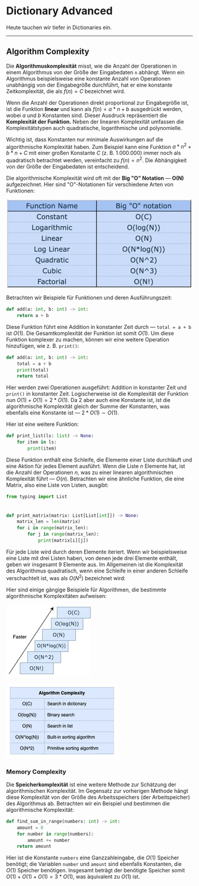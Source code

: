 
# Dictionary Advanced

Heute tauchen wir tiefer in Dictionaries ein.

---

[](#algorithm-complexity)

## Algorithm Complexity

Die **Algorithmuskomplexität** misst, wie die Anzahl der Operationen in einem Algorithmus von der Größe der Eingabedaten `n` abhängt. Wenn ein Algorithmus beispielsweise eine konstante Anzahl von Operationen unabhängig von der Eingabegröße durchführt, hat er eine konstante Zeitkomplexität, die als $f(n) = C$ bezeichnet wird.

Wenn die Anzahl der Operationen direkt proportional zur Eingabegröße ist, ist die Funktion **linear** und kann als $f(n) = a*n + b$ ausgedrückt werden, wobei $a$ und $b$ Konstanten sind. Dieser Ausdruck repräsentiert die **Komplexität der Funktion.** Neben der linearen Komplexität umfassen die Komplexitätstypen auch quadratische, logarithmische und polynomielle.

Wichtig ist, dass Konstanten nur minimale Auswirkungen auf die algorithmische Komplexität haben. Zum Beispiel kann eine Funktion $a*n^2 + b*n + C$ mit einer großen Konstante $C$ (z. B. 1.000.000) immer noch als quadratisch betrachtet werden, vereinfacht zu $f(n) = n^2$. Die Abhängigkeit von der Größe der Eingabedaten ist entscheidend.

Die algorithmische Komplexität wird oft mit der **Big "O" Notation** — **O(N)** aufgezeichnet. Hier sind "O"-Notationen für verschiedene Arten von Funktionen:

![big O notation](bigO.png)

Betrachten wir Beispiele für Funktionen und deren Ausführungszeit:

```python
def add(a: int, b: int) -> int:
    return a + b
````

Diese Funktion führt eine Addition in konstanter Zeit durch — `total = a + b` ist $О(1)$. Die Gesamtkomplexität der Funktion ist somit $O(1)$. Um diese Funktion komplexer zu machen, können wir eine weitere Operation hinzufügen, wie z. B. `print()`:

```python
def add(a: int, b: int) -> int:
    total = a + b 
    print(total)
    return total
```

Hier werden zwei Operationen ausgeführt: Addition in konstanter Zeit und `print()` in konstanter Zeit. Logischerweise ist die Komplexität der Funktion nun $O(1) + O(1) = 2*O(1)$. Da $2$ aber auch eine Konstante ist, ist die algorithmische Komplexität gleich der Summe der Konstanten, was ebenfalls eine Konstante ist — $2*O(1) \sim O(1)$.

Hier ist eine weitere Funktion:

```python
def print_list(ls: list) -> None:
    for item in ls:
        print(item)
```

Diese Funktion enthält eine Schleife, die Elemente einer Liste durchläuft und eine Aktion für jedes Element ausführt. Wenn die Liste $n$ Elemente hat, ist die Anzahl der Operationen $n$, was zu einer linearen algorithmischen Komplexität führt — $O(n)$. Betrachten wir eine ähnliche Funktion, die eine Matrix, also eine Liste von Listen, ausgibt:

```python
from typing import List


def print_matrix(matrix: List[List[int]]) -> None:
    matrix_len = len(matrix)
    for i in range(matrix_len):
        for j in range(matrix_len):
            print(matrix[i][j])
```

Für jede Liste wird durch deren Elemente iteriert. Wenn wir beispielsweise eine Liste mit drei Listen haben, von denen jede drei Elemente enthält, geben wir insgesamt $9$ Elemente aus. Im Allgemeinen ist die Komplexität des Algorithmus quadratisch, wenn eine Schleife in einer anderen Schleife verschachtelt ist, was als $O(N^2)$ bezeichnet wird:

Hier sind einige gängige Beispiele für Algorithmen, die bestimmte algorithmische Komplexitäten aufweisen:

![big O quatratic](bigO_quadratic.png)

![big O complexity](bigO_complexity.png)

[](https://www.google.com/search?q=%23memory-complexity)

### Memory Complexity

Die **Speicherkomplexität** ist eine weitere Methode zur Schätzung der algorithmischen Komplexität. Im Gegensatz zur vorherigen Methode hängt diese Komplexität von der Größe des Arbeitsspeichers (der Arbeitspeicher) des Algorithmus ab. Betrachten wir ein Beispiel und bestimmen die algorithmische Komplexität:

```python
def find_sum_in_range(numbers: int) -> int:
	amount = 0
	for number in range(numbers):
		amount += number
	return amount
```

Hier ist die Konstante `numbers` eine Ganzzahleingabe, die $O(1)$ Speicher benötigt; die Variablen `number` und `amount` sind ebenfalls Konstanten, die $O(1)$ Speicher benötigen. Insgesamt beträgt der benötigte Speicher somit $O(1) + O(1) + O(1) = 3*O(1)$, was äquivalent zu $O(1)$ ist.

```
```